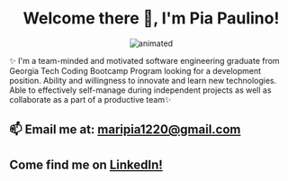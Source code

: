 <h1 align= "center"> Welcome there 👋, I'm Pia Paulino!</h1>

<p align = "center">
 <img src="https://media4.giphy.com/media/l0HlNaQ6gWfllcjDO/giphy.gif?cid=790b76111607a06772cdb4ab05a68074f55914aa4da2a4cd&rid=giphy.gif&ct=g" alt= "animated"/></p>
<p align = "center">
  
✨ I'm a team-minded and motivated software engineering graduate from Georgia Tech Coding Bootcamp Program looking for a development position. Ability and willingness to innovate and learn new technologies. Able to effectively self-manage during independent projects as well as collaborate as a part of a productive team✨</p>



<link rel="stylesheet" href=
"https://cdnjs.cloudflare.com/ajax/libs/font-awesome/5.9.0/css/all.css">

## 📫 Email me at: maripia1220@gmail.com

## Come find me on [LinkedIn!](https://www.linkedin.com/in/pia-paulino-a7862684/)






